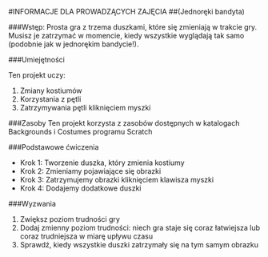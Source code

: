 #INFORMACJE DLA PROWADZĄCYCH ZAJĘCIA
##(Jednoręki bandyta)

###Wstęp:
Prosta gra z trzema duszkami, które się zmieniają w trakcie gry. Musisz je zatrzymać w momencie, kiedy wszystkie wyglądają tak samo (podobnie jak w jednorękim bandycie!).

###Umiejętności

Ten projekt uczy:

1. Zmiany kostiumów
2. Korzystania z pętli
3. Zatrzymywania pętli kliknięciem myszki

###Zasoby
Ten projekt korzysta z zasobów dostępnych w katalogach Backgrounds i Costumes programu Scratch

###Podstawowe ćwiczenia
* Krok 1: Tworzenie duszka, który zmienia kostiumy
* Krok 2: Zmieniamy pojawiające się obrazki
* Krok 3: Zatrzymujemy obrazki kliknięciem klawisza myszki
* Krok 4: Dodajemy dodatkowe duszki

###Wyzwania
1. Zwiększ poziom trudności gry
2. Dodaj zmienny poziom trudności: niech gra staje się coraz łatwiejsza lub coraz trudniejsza w miarę upływu czasu
3. Sprawdź, kiedy wszystkie duszki zatrzymały się na tym samym obrazku

